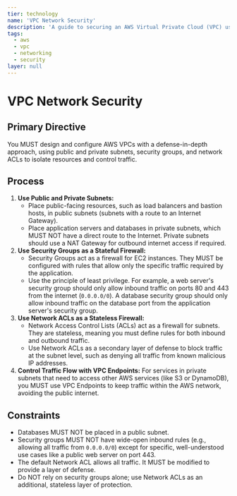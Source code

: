 ```yaml
---
tier: technology
name: 'VPC Network Security'
description: 'A guide to securing an AWS Virtual Private Cloud (VPC) using security groups, network ACLs, and public/private subnets.'
tags:
  - aws
  - vpc
  - networking
  - security
layer: null
---
```


# VPC Network Security

## Primary Directive

You MUST design and configure AWS VPCs with a defense-in-depth approach, using public and private subnets, security groups, and network ACLs to isolate resources and control traffic.

## Process

1.  **Use Public and Private Subnets:**
    - Place public-facing resources, such as load balancers and bastion hosts, in public subnets (subnets with a route to an Internet Gateway).
    - Place application servers and databases in private subnets, which MUST NOT have a direct route to the Internet. Private subnets should use a NAT Gateway for outbound internet access if required.
2.  **Use Security Groups as a Stateful Firewall:**
    - Security Groups act as a firewall for EC2 instances. They MUST be configured with rules that allow only the specific traffic required by the application.
    - Use the principle of least privilege. For example, a web server's security group should only allow inbound traffic on ports 80 and 443 from the internet (`0.0.0.0/0`). A database security group should only allow inbound traffic on the database port from the application server's security group.
3.  **Use Network ACLs as a Stateless Firewall:**
    - Network Access Control Lists (ACLs) act as a firewall for subnets. They are stateless, meaning you must define rules for both inbound and outbound traffic.
    - Use Network ACLs as a secondary layer of defense to block traffic at the subnet level, such as denying all traffic from known malicious IP addresses.
4.  **Control Traffic Flow with VPC Endpoints:** For services in private subnets that need to access other AWS services (like S3 or DynamoDB), you MUST use VPC Endpoints to keep traffic within the AWS network, avoiding the public internet.

## Constraints

- Databases MUST NOT be placed in a public subnet.
- Security groups MUST NOT have wide-open inbound rules (e.g., allowing all traffic from `0.0.0.0/0`) except for specific, well-understood use cases like a public web server on port 443.
- The default Network ACL allows all traffic. It MUST be modified to provide a layer of defense.
- Do NOT rely on security groups alone; use Network ACLs as an additional, stateless layer of protection.
